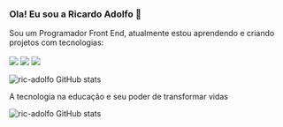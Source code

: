 ### Ola! Eu sou a Ricardo Adolfo 👋

<p>Sou um Programador Front End, atualmente estou aprendendo e criando projetos com tecnologias:
  <br>
  <br>
<img src="https://img.shields.io/badge/HTML5-E34F26?style=for-the-badge&logo=html5&logoColor=white"/> <img src="https://img.shields.io/badge/CSS3-1572B6?style=for-the-badge&logo=css3&logoColor=white"/>
<img src="https://img.shields.io/badge/JavaScript-F7DF1E?style=for-the-badge&logo=javascript&logoColor=black"/></p>

![ric-adolfo GitHub stats](https://github-readme-stats.vercel.app/api?username=ric-adolfo&theme=blue-green)

A tecnologia na educação e seu poder de transformar vidas


![ric-adolfo GitHub stats](https://github-readme-stats.vercel.app/api/top-langs/?username=ric-adolfo&theme=blue-green)
